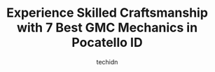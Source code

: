 ---
layout: ampstory
image: https://images.unsplash.com/photo-1621772991673-de61ffe34408?ixlib=rb-4.0.3&ixid=MnwxMjA3fDB8MHxwaG90by1wYWdlfHx8fGVufDB8fHx8&auto=format&fit=crop&w=640&h=853&q=80
author: techidn
featured: false
description: Looking for reliable and skilled GMC Mechanic in Pocatello ID, USA? Your search ends here with the 7 best GMC Mechanic in town. With their expertise and commitment to delivering exceptional 
title: Experience Skilled Craftsmanship with 7 Best GMC Mechanics in Pocatello ID
cover:
   title: Experience Skilled Craftsmanship with 7 Best GMC Mechanics in Pocatello ID
   subtitle: Rickpate
   background: https://images.unsplash.com/photo-1621772991673-de61ffe34408?ixlib=rb-4.0.3&ixid=MnwxMjA3fDB8MHxwaG90by1wYWdlfHx8fGVufDB8fHx8&auto=format&fit=crop&w=640&h=853&q=80

pages: 
 - layout: thirds
   top: <h1>#1 Cole Chevrolet, INC.</h1>
   bottom: "<p>It was really a pleasure working with Kenneth Ashcraft when I was looking to purchase a pickup. He was very informative about the choices and options per truck AND absolu</p>"
   background: https://www.knot35.com/toplist/wp-content/uploads/2023/06/best-gmc-mechanic-1-in-pocatello-id-1685838526.jpeg
   backgroundblur: true
 - layout: thirds
   top: <h1>#2 Hirning Buick GMC</h1>
   bottom: "<p>509 Yellowstone Ave, Pocatello, ID 83201, United States</p>"
   background: https://www.knot35.com/toplist/wp-content/uploads/2023/06/best-gmc-mechanic-2-in-pocatello-id-1685838527.jpeg
   cta:
      link: https://www.knot35.com/toplist/experience-skilled-craftsmanship-with-7-best-gmc-mechanics-in-pocatello-id/
      text: Experience Skilled Craftsmanship with 7 Best GMC Mechanics in Pocatello ID
 - layout: thirds
   top: <h1>#3 Master AutoTech</h1>
   bottom: "<p>105 N 4th Ave, Pocatello, ID 83201, United States</p>"
   background: https://www.knot35.com/toplist/wp-content/uploads/2023/06/best-gmc-mechanic-3-in-pocatello-id-1685838527.jpeg
   cta:
      link: https://www.knot35.com/toplist/experience-skilled-craftsmanship-with-7-best-gmc-mechanics-in-pocatello-id/
      text: Experience Skilled Craftsmanship with 7 Best GMC Mechanics in Pocatello ID
 - layout: thirds
   top: <h1>#4 Auto Image Auto Sales, LLC</h1>
   bottom: "<p>2042 Garrett Way, Pocatello, ID 83201, United States</p>"
   background: https://images.unsplash.com/photo-1614648718611-0635f29016cb?ixlib=rb-4.0.3&ixid=MnwxMjA3fDB8MHxwaG90by1wYWdlfHx8fGVufDB8fHx8&auto=format&fit=crop&w=640&h=853&q=80
   cta:
      link: https://www.knot35.com/toplist/experience-skilled-craftsmanship-with-7-best-gmc-mechanics-in-pocatello-id/
      text: Experience Skilled Craftsmanship with 7 Best GMC Mechanics in Pocatello ID
 - layout: thirds
   top: <h1>#5 Manic Mechanic</h1>
   bottom: "<p>450 N Main St, Pocatello, ID 83204, United States</p>"
   background: https://images.unsplash.com/photo-1484589065579-248aad0d8b13?ixlib=rb-4.0.3&ixid=MnwxMjA3fDB8MHxwaG90by1wYWdlfHx8fGVufDB8fHx8&auto=format&fit=crop&w=640&h=853&q=80
   cta:
      link: https://www.knot35.com/toplist/experience-skilled-craftsmanship-with-7-best-gmc-mechanics-in-pocatello-id/
      text: Experience Skilled Craftsmanship with 7 Best GMC Mechanics in Pocatello ID
 - layout: thirds
   top: <h1>#6 Accu-Tech Auto Repair</h1>
   bottom: "<p>460 E Wyeth St, Pocatello, ID 83201, United States</p>"
   background: https://images.unsplash.com/photo-1580610447943-1bfbef5efe07?ixlib=rb-4.0.3&ixid=MnwxMjA3fDB8MHxwaG90by1wYWdlfHx8fGVufDB8fHx8&auto=format&fit=crop&w=640&h=853&q=80
   cta:
      link: https://www.knot35.com/toplist/experience-skilled-craftsmanship-with-7-best-gmc-mechanics-in-pocatello-id/
      text: Experience Skilled Craftsmanship with 7 Best GMC Mechanics in Pocatello ID
 - layout: thirds
   top: <h1>#7 The Pit Stop Auto Repair</h1>
   bottom: "<p>255 S Arthur Ave, Pocatello, ID 83204, United States</p>"
   background: https://images.unsplash.com/photo-1518640467707-6811f4a6ab73?ixlib=rb-4.0.3&ixid=MnwxMjA3fDB8MHxwaG90by1wYWdlfHx8fGVufDB8fHx8&auto=format&fit=crop&w=640&h=853&q=80
   cta:
      link: https://www.knot35.com/toplist/experience-skilled-craftsmanship-with-7-best-gmc-mechanics-in-pocatello-id/
      text: Experience Skilled Craftsmanship with 7 Best GMC Mechanics in Pocatello ID
 - layout: thirds
   middle: Continue reading...
   background: https://images.unsplash.com/photo-1552083974-186346191183?ixlib=rb-4.0.3&ixid=MnwxMjA3fDB8MHxwaG90by1wYWdlfHx8fGVufDB8fHx8&auto=format&fit=crop&w=640&h=853&q=80
   cta:
      link: https://www.knot35.com/toplist/experience-skilled-craftsmanship-with-7-best-gmc-mechanics-in-pocatello-id/
      text: Experience Skilled Craftsmanship with 7 Best GMC Mechanics in Pocatello ID
      
---